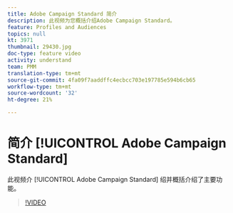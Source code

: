 ```yaml
---
title: Adobe Campaign Standard 简介
description: 此视频为您概括介绍Adobe Campaign Standard。
feature: Profiles and Audiences
topics: null
kt: 3971
thumbnail: 29430.jpg
doc-type: feature video
activity: understand
team: PMM
translation-type: tm+mt
source-git-commit: 4fa09f7aaddffc4ecbcc703e197785e594b6cb65
workflow-type: tm+mt
source-wordcount: '32'
ht-degree: 21%

---
```



# 简介 [!UICONTROL Adobe Campaign Standard]

此视频介 [!UICONTROL Adobe Campaign Standard] 绍并概括介绍了主要功能。

>[!VIDEO](https://video.tv.adobe.com/v/29430?quality=12)
